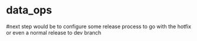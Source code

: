 # data_ops


#next step would be to configure some release process to go with the hotfix or even a normal release to dev branch